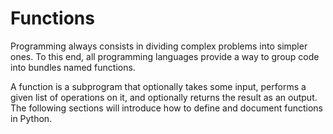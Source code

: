 # Functions

Programming always consists in dividing complex problems into simpler ones. To this end, all programming languages provide a way to group code into bundles named functions.

A function is a subprogram that optionally takes some input, performs a given list of operations on it, and optionally returns the result as an output. The following sections will introduce how to define and document functions in Python.
